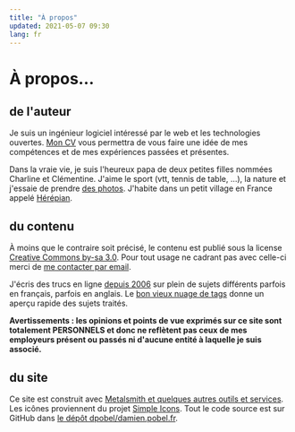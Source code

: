 ```yaml
---
title: "À propos"
updated: 2021-05-07 09:30
lang: fr
---
```


# À propos…

## de l'auteur

Je suis un ingénieur logiciel intéressé par le web et les technologies ouvertes.
[Mon CV](/page/cv-fr/) vous permettra de vous faire une idée de mes compétences
et de mes expériences passées et présentes.

Dans la vraie vie, je suis l'heureux papa de deux petites filles nommées
Charline et Clémentine. J'aime le sport (vtt,
tennis de table,&nbsp;…), la nature et j'essaie de prendre [des
photos](/tag/photo/). J'habite dans un petit village en France appelé
[Hérépian](https://www.mairieherepian.fr/).

## du contenu

À moins que le contraire soit précisé, le contenu est publié sous la license
[Creative Commons by-sa 3.0](http://creativecommons.org/licenses/by-sa/3.0/).
Pour tout usage ne cadrant pas avec celle-ci merci de [me contacter par
email](mailto:damien+blog@pobel.fr).

J'écris des trucs en ligne [depuis 2006](/post/ouverture) sur plein de sujets
différents parfois en français, parfois en anglais. Le [bon vieux nuage de
tags](/tags/) donne un aperçu rapide des sujets traités.

**Avertissements : les opinions et points de vue exprimés sur ce site sont
totalement PERSONNELS et donc ne reflètent pas ceux de mes employeurs présent ou
passés ni d'aucune entité à laquelle je suis associé.**

## du site

Ce site est construit avec [Metalsmith et quelques autres outils et
services](/post/powered-by-metalsmith/). Les icônes proviennent du projet
[Simple Icons](http://simpleicons.org/). Tout le code source est sur GitHub dans
[le dépôt dpobel/damien.pobel.fr](https://github.com/dpobel/damien.pobel.fr).
